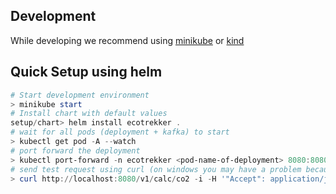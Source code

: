 ## Development

While developing we recommend using [minikube](https://minikube.sigs.k8s.io/docs/) or [kind](https://kind.sigs.k8s.io/)

## Quick Setup using helm

```powershell
# Start development environment
> minikube start
# Install chart with default values
setup/chart> helm install ecotrekker .
# wait for all pods (deployment + kafka) to start
> kubectl get pod -A --watch
# port forward the deployment
> kubectl port-forward -n ecotrekker <pod-name-of-deployment> 8080:8080
# send test request using curl (on windows you may have a problem because curl is the standard alias for a windows utility which does not support all options used)
> curl http://localhost:8080/v1/calc/co2 -i -H '"Accept": application/json' -H '"Content-Type": application/json' -d '{\"routes\":[{\"steps\":[{\"start\":null,\"end\":null,\"vehicle\":null,\"distance\":null},{\"start\":null,\"end\":null,\"vehicle\":null,\"distance\":null}]}]}'
```